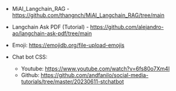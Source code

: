 - MiAI_Langchain_RAG - https://github.com/thangnch/MiAI_Langchain_RAG/tree/main
- Langchain Ask PDF (Tutorial) - https://github.com/alejandro-ao/langchain-ask-pdf/tree/main
- Emoji: https://emojidb.org/file-upload-emojis

- Chat bot CSS:
  - Youtube: https://www.youtube.com/watch?v=6fs80o7Xm4I
  - Github: https://github.com/andfanilo/social-media-tutorials/tree/master/20230611-stchatbot
